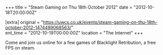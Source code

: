 +++
title = "Steam Gaming on Thu 18th October 2012"
date = "2012-10-18T20:00:00Z"

[extra]
original = "https://uwcs.co.uk/events/steam-gaming-on-thu-18th-october-2012-1474489068563/"    
ent_time = "2012-10-19T00:00:00Z"
location = "The Internet"
+++

Come and join us online for a few games of Blacklight Retribution, a free FPS on steam.

